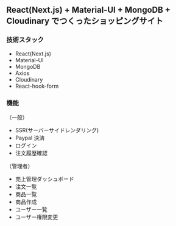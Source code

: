 ## React(Next.js) + Material-UI + MongoDB + Cloudinary でつくったショッピングサイト

### 技術スタック

- React(Next.js)
- Material-UI
- MongoDB
- Axios
- Cloudinary
- React-hook-form

### 機能

（一般）

- SSR(サーバーサイドレンダリング)
- Paypal 決済
- ログイン
- 注文履歴確認

（管理者）

- 売上管理ダッシュボード
- 注文一覧
- 商品一覧
- 商品作成
- ユーザー一覧
- ユーザー権限変更
